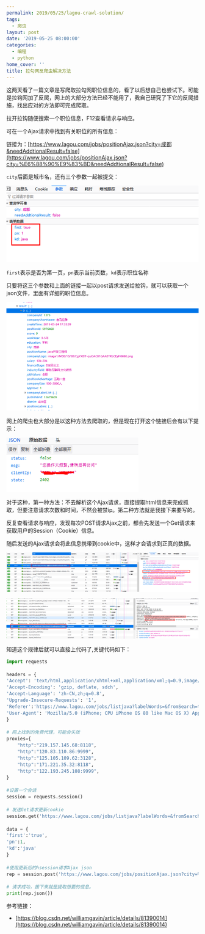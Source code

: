 ```yaml
---
permalink: 2019/05/25/lagou-crawl-solution/
tags:
  - 爬虫
layout: post
date: '2019-05-25 08:00:00'
categories:
  - 编程
  - python
home_cover: ''
title: 拉勾网反爬虫解决方法
---
```


这两天看了一篇文章是写爬取拉勾网职位信息的，看了以后想自己也尝试下。可能是拉钩网加了反爬，网上的大部分方法已经不能用了，我自己研究了下它的反爬措施，找出应对的方法即可完成爬取。


拉开拉钩随便搜索一个职位信息，F12查看请求与响应。


可在一个Ajax请求中找到有关职位的所有信息：


链接为：[https://www.lagou.com/jobs/positionAjax.json?city=成都&needAddtionalResult=false](https://www.lagou.com/jobs/positionAjax.json?city=%E6%88%90%E9%83%BD&needAddtionalResult=false)


`city`后面是城市名，还有三个参数一起被提交：


![20190525202226.png](../post_images/57c9c53d8c0cdfdb48c15eef07fd1c45.png)


`first`表示是否为第一页，`pn`表示当前页数，`kd`表示职位名称


只要将这三个参数和上面的链接一起以post请求发送给拉钩，就可以获取一个json文件，里面有详细的职位信息。


![20190525202557.png](../post_images/d6442045aad1b558bef152dcb84c76a1.png)


网上的爬虫也大部分是以这种方法去爬取的，但是现在打开这个链接后会有以下提示：


![20190525202817.png](../post_images/3f2a49dde86656fb99a6245fadd8a164.png)


对于这种，第一种方法：不去解析这个Ajax请求，直接提取html信息来完成抓取，但要注意请求次数和时间，不然会被禁ip。第二种方法就是我接下来要写的。


反复查看请求与响应，发现每次POST请求Ajax之前，都会先发送一个Get请求来获取用户的Session（Cookie）信息。


随后发送的Ajax请求会将此信息携带到cookie中，这样才会请求到正真的数据。


![20190525204056.png](../post_images/6deec6be354d222333541637607923e3.png)


![20190525204257.png](../post_images/8b5a7ef8fb3a0be4bd0b0d3361c76106.png)


知道这个规律后就可以直接上代码了,关键代码如下：


```python
import requests

headers = {
'Accept': 'text/html,application/xhtml+xml,application/xml;q=0.9,image/webp,/;q=0.8',
'Accept-Encoding': 'gzip, deflate, sdch',
'Accept-Language': 'zh-CN,zh;q=0.8',
'Upgrade-Insecure-Requests': '1',
'Referer':'https://www.lagou.com/jobs/listjava?labelWords=&fromSearch=true&suginput=&labelWords=hot',
'User-Agent': 'Mozilla/5.0 (iPhone; CPU iPhone OS 80 like Mac OS X) AppleWebKit/600.1.3 (KHTML, like Gecko) Version/8.0 Mobile/12A4345d Safari/600.1.4'
}

# 网上找到的免费代理，可能会失效
proxies={
    "http":"219.157.145.68:8118",
    "http":"120.83.110.86:9999",
    "http":"125.105.109.62:3128",
    "http":"171.221.35.32:8118",
    "http":"122.193.245.108:9999",
}

#设置一个会话
session = requests.session()

# 发送Get请求更新cookie
session.get('https://www.lagou.com/jobs/listjava?labelWords=&fromSearch=true&suginput=&labelWords=hot',headers=headers,proxies=proxies)

data = {
'first':'true',
'pn':1,
'kd':'java'
}

#使用更新后的hsession请求Ajax json
rep = session.post('https://www.lagou.com/jobs/positionAjax.json?city=%E5%8C%97%E4%BA%AC&needAddtionalResult=false',headers=headers,proxies=proxies,data=data)

# 请求成功，接下来就是提取想要的信息。
print(rep.json())
```


参考链接：

- [https://blog.csdn.net/williamgavin/article/details/81390014](https://blog.csdn.net/williamgavin/article/details/81390014)
